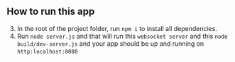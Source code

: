 ## How to run this app
3. In the root of the project folder, run `npm i` to install all dependencies.
4. Run `node server.js` and that will run this `websocket server` and this `node build/dev-server.js` and your app should be up and running on `http:localhost:8080`
